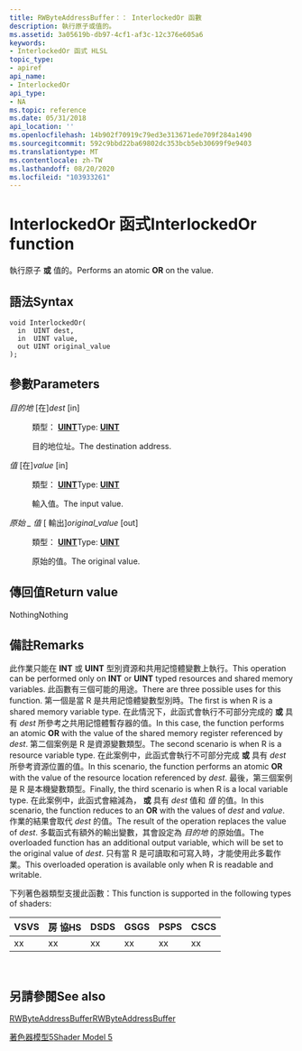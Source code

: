 ```yaml
---
title: RWByteAddressBuffer：： InterlockedOr 函數
description: 執行原子或值的。
ms.assetid: 3a05619b-db97-4cf1-af3c-12c376e605a6
keywords:
- InterlockedOr 函式 HLSL
topic_type:
- apiref
api_name:
- InterlockedOr
api_type:
- NA
ms.topic: reference
ms.date: 05/31/2018
api_location: ''
ms.openlocfilehash: 14b902f70919c79ed3e313671ede709f284a1490
ms.sourcegitcommit: 592c9bbd22ba69802dc353bcb5eb30699f9e9403
ms.translationtype: MT
ms.contentlocale: zh-TW
ms.lasthandoff: 08/20/2020
ms.locfileid: "103933261"
---
```

# <a name="interlockedor-function"></a><span data-ttu-id="bd979-104">InterlockedOr 函式</span><span class="sxs-lookup"><span data-stu-id="bd979-104">InterlockedOr function</span></span>

<span data-ttu-id="bd979-105">執行原子 **或** 值的。</span><span class="sxs-lookup"><span data-stu-id="bd979-105">Performs an atomic **OR** on the value.</span></span>

## <a name="syntax"></a><span data-ttu-id="bd979-106">語法</span><span class="sxs-lookup"><span data-stu-id="bd979-106">Syntax</span></span>

``` syntax
void InterlockedOr(
  in  UINT dest,
  in  UINT value,
  out UINT original_value
);
```

## <a name="parameters"></a><span data-ttu-id="bd979-107">參數</span><span class="sxs-lookup"><span data-stu-id="bd979-107">Parameters</span></span>

<dl> <dt>

<span data-ttu-id="bd979-108">*目的地* \[在\]</span><span class="sxs-lookup"><span data-stu-id="bd979-108">*dest* \[in\]</span></span>
</dt> <dd>

<span data-ttu-id="bd979-109">類型： **[ **UINT**](/windows/desktop/WinProg/windows-data-types)**</span><span class="sxs-lookup"><span data-stu-id="bd979-109">Type: **[**UINT**](/windows/desktop/WinProg/windows-data-types)**</span></span>

<span data-ttu-id="bd979-110">目的地位址。</span><span class="sxs-lookup"><span data-stu-id="bd979-110">The destination address.</span></span>

</dd> <dt>

<span data-ttu-id="bd979-111">*值* \[在\]</span><span class="sxs-lookup"><span data-stu-id="bd979-111">*value* \[in\]</span></span>
</dt> <dd>

<span data-ttu-id="bd979-112">類型： **[ **UINT**](/windows/desktop/WinProg/windows-data-types)**</span><span class="sxs-lookup"><span data-stu-id="bd979-112">Type: **[**UINT**](/windows/desktop/WinProg/windows-data-types)**</span></span>

<span data-ttu-id="bd979-113">輸入值。</span><span class="sxs-lookup"><span data-stu-id="bd979-113">The input value.</span></span>

</dd> <dt>

<span data-ttu-id="bd979-114">*原始 \_ 值* \[ 輸出\]</span><span class="sxs-lookup"><span data-stu-id="bd979-114">*original\_value* \[out\]</span></span>
</dt> <dd>

<span data-ttu-id="bd979-115">類型： **[ **UINT**](/windows/desktop/WinProg/windows-data-types)**</span><span class="sxs-lookup"><span data-stu-id="bd979-115">Type: **[**UINT**](/windows/desktop/WinProg/windows-data-types)**</span></span>

<span data-ttu-id="bd979-116">原始的值。</span><span class="sxs-lookup"><span data-stu-id="bd979-116">The original value.</span></span>

</dd> </dl>

## <a name="return-value"></a><span data-ttu-id="bd979-117">傳回值</span><span class="sxs-lookup"><span data-stu-id="bd979-117">Return value</span></span>

<span data-ttu-id="bd979-118">Nothing</span><span class="sxs-lookup"><span data-stu-id="bd979-118">Nothing</span></span>

## <a name="remarks"></a><span data-ttu-id="bd979-119">備註</span><span class="sxs-lookup"><span data-stu-id="bd979-119">Remarks</span></span>

<span data-ttu-id="bd979-120">此作業只能在 **INT** 或 **UINT** 型別資源和共用記憶體變數上執行。</span><span class="sxs-lookup"><span data-stu-id="bd979-120">This operation can be performed only on **INT** or **UINT** typed resources and shared memory variables.</span></span> <span data-ttu-id="bd979-121">此函數有三個可能的用途。</span><span class="sxs-lookup"><span data-stu-id="bd979-121">There are three possible uses for this function.</span></span> <span data-ttu-id="bd979-122">第一個是當 R 是共用記憶體變數型別時。</span><span class="sxs-lookup"><span data-stu-id="bd979-122">The first is when R is a shared memory variable type.</span></span> <span data-ttu-id="bd979-123">在此情況下，此函式會執行不可部分完成的 **或** 具有 *dest* 所參考之共用記憶體暫存器的值。</span><span class="sxs-lookup"><span data-stu-id="bd979-123">In this case, the function performs an atomic **OR** with the value of the shared memory register referenced by *dest*.</span></span> <span data-ttu-id="bd979-124">第二個案例是 R 是資源變數類型。</span><span class="sxs-lookup"><span data-stu-id="bd979-124">The second scenario is when R is a resource variable type.</span></span> <span data-ttu-id="bd979-125">在此案例中，此函式會執行不可部分完成 **或** 具有 *dest* 所參考資源位置的值。</span><span class="sxs-lookup"><span data-stu-id="bd979-125">In this scenario, the function performs an atomic **OR** with the value of the resource location referenced by *dest*.</span></span> <span data-ttu-id="bd979-126">最後，第三個案例是 R 是本機變數類型。</span><span class="sxs-lookup"><span data-stu-id="bd979-126">Finally, the third scenario is when R is a local variable type.</span></span> <span data-ttu-id="bd979-127">在此案例中，此函式會縮減為， **或** 具有 *dest* 值和 *值* 的值。</span><span class="sxs-lookup"><span data-stu-id="bd979-127">In this scenario, the function reduces to an **OR** with the values of *dest* and *value*.</span></span> <span data-ttu-id="bd979-128">作業的結果會取代 *dest* 的值。</span><span class="sxs-lookup"><span data-stu-id="bd979-128">The result of the operation replaces the value of *dest*.</span></span> <span data-ttu-id="bd979-129">多載函式有額外的輸出變數，其會設定為 *目的地* 的原始值。</span><span class="sxs-lookup"><span data-stu-id="bd979-129">The overloaded function has an additional output variable, which will be set to the original value of *dest*.</span></span> <span data-ttu-id="bd979-130">只有當 R 是可讀取和可寫入時，才能使用此多載作業。</span><span class="sxs-lookup"><span data-stu-id="bd979-130">This overloaded operation is available only when R is readable and writable.</span></span>

<span data-ttu-id="bd979-131">下列著色器類型支援此函數：</span><span class="sxs-lookup"><span data-stu-id="bd979-131">This function is supported in the following types of shaders:</span></span>



| <span data-ttu-id="bd979-132">VS</span><span class="sxs-lookup"><span data-stu-id="bd979-132">VS</span></span>  | <span data-ttu-id="bd979-133">房 協</span><span class="sxs-lookup"><span data-stu-id="bd979-133">HS</span></span>  | <span data-ttu-id="bd979-134">DS</span><span class="sxs-lookup"><span data-stu-id="bd979-134">DS</span></span>  | <span data-ttu-id="bd979-135">GS</span><span class="sxs-lookup"><span data-stu-id="bd979-135">GS</span></span>  | <span data-ttu-id="bd979-136">PS</span><span class="sxs-lookup"><span data-stu-id="bd979-136">PS</span></span>  | <span data-ttu-id="bd979-137">CS</span><span class="sxs-lookup"><span data-stu-id="bd979-137">CS</span></span>  |
|-----|-----|-----|-----|-----|-----|
| <span data-ttu-id="bd979-138">x</span><span class="sxs-lookup"><span data-stu-id="bd979-138">x</span></span>   |  <span data-ttu-id="bd979-139">x</span><span class="sxs-lookup"><span data-stu-id="bd979-139">x</span></span>  | <span data-ttu-id="bd979-140">x</span><span class="sxs-lookup"><span data-stu-id="bd979-140">x</span></span>   | <span data-ttu-id="bd979-141">x</span><span class="sxs-lookup"><span data-stu-id="bd979-141">x</span></span>   | <span data-ttu-id="bd979-142">x</span><span class="sxs-lookup"><span data-stu-id="bd979-142">x</span></span>   | <span data-ttu-id="bd979-143">x</span><span class="sxs-lookup"><span data-stu-id="bd979-143">x</span></span>   |



 

## <a name="see-also"></a><span data-ttu-id="bd979-144">另請參閱</span><span class="sxs-lookup"><span data-stu-id="bd979-144">See also</span></span>

<dl> <dt>

[<span data-ttu-id="bd979-145">RWByteAddressBuffer</span><span class="sxs-lookup"><span data-stu-id="bd979-145">RWByteAddressBuffer</span></span>](sm5-object-rwbyteaddressbuffer.md)
</dt> <dt>

[<span data-ttu-id="bd979-146">著色器模型5</span><span class="sxs-lookup"><span data-stu-id="bd979-146">Shader Model 5</span></span>](d3d11-graphics-reference-sm5.md)
</dt> </dl>

 

 